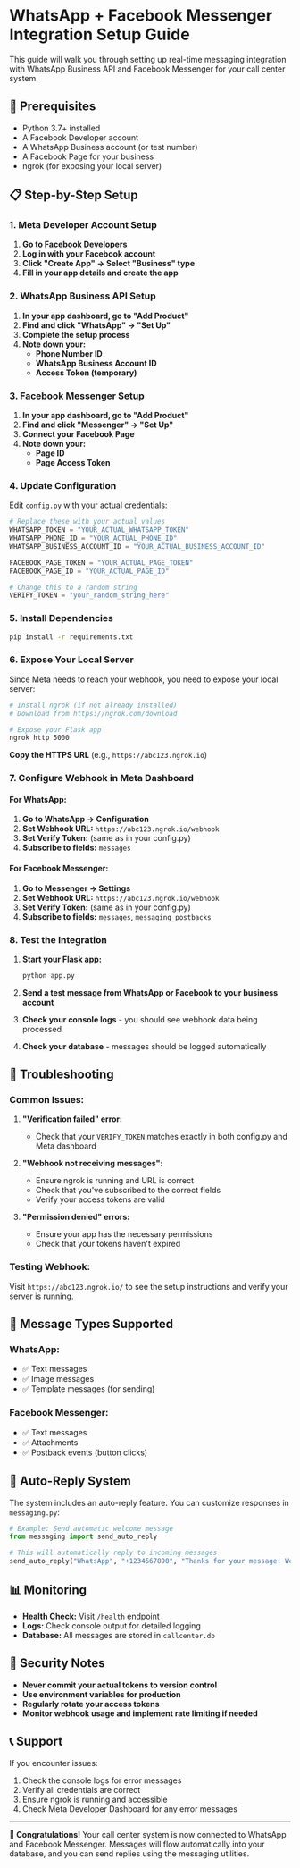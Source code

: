 # WhatsApp + Facebook Messenger Integration Setup Guide

This guide will walk you through setting up real-time messaging integration with WhatsApp Business API and Facebook Messenger for your call center system.

## 🚀 Prerequisites

- Python 3.7+ installed
- A Facebook Developer account
- A WhatsApp Business account (or test number)
- A Facebook Page for your business
- ngrok (for exposing your local server)

## 📋 Step-by-Step Setup

### 1. Meta Developer Account Setup

1. **Go to [Facebook Developers](https://developers.facebook.com)**
2. **Log in with your Facebook account**
3. **Click "Create App" → Select "Business" type**
4. **Fill in your app details and create the app**

### 2. WhatsApp Business API Setup

1. **In your app dashboard, go to "Add Product"**
2. **Find and click "WhatsApp" → "Set Up"**
3. **Complete the setup process**
4. **Note down your:**
   - **Phone Number ID**
   - **WhatsApp Business Account ID**
   - **Access Token (temporary)**

### 3. Facebook Messenger Setup

1. **In your app dashboard, go to "Add Product"**
2. **Find and click "Messenger" → "Set Up"**
3. **Connect your Facebook Page**
4. **Note down your:**
   - **Page ID**
   - **Page Access Token**

### 4. Update Configuration

Edit `config.py` with your actual credentials:

```python
# Replace these with your actual values
WHATSAPP_TOKEN = "YOUR_ACTUAL_WHATSAPP_TOKEN"
WHATSAPP_PHONE_ID = "YOUR_ACTUAL_PHONE_ID"
WHATSAPP_BUSINESS_ACCOUNT_ID = "YOUR_ACTUAL_BUSINESS_ACCOUNT_ID"

FACEBOOK_PAGE_TOKEN = "YOUR_ACTUAL_PAGE_TOKEN"
FACEBOOK_PAGE_ID = "YOUR_ACTUAL_PAGE_ID"

# Change this to a random string
VERIFY_TOKEN = "your_random_string_here"
```

### 5. Install Dependencies

```bash
pip install -r requirements.txt
```

### 6. Expose Your Local Server

Since Meta needs to reach your webhook, you need to expose your local server:

```bash
# Install ngrok (if not already installed)
# Download from https://ngrok.com/download

# Expose your Flask app
ngrok http 5000
```

**Copy the HTTPS URL** (e.g., `https://abc123.ngrok.io`)

### 7. Configure Webhook in Meta Dashboard

#### For WhatsApp:
1. **Go to WhatsApp → Configuration**
2. **Set Webhook URL:** `https://abc123.ngrok.io/webhook`
3. **Set Verify Token:** (same as in your config.py)
4. **Subscribe to fields:** `messages`

#### For Facebook Messenger:
1. **Go to Messenger → Settings**
2. **Set Webhook URL:** `https://abc123.ngrok.io/webhook`
3. **Set Verify Token:** (same as in your config.py)
4. **Subscribe to fields:** `messages`, `messaging_postbacks`

### 8. Test the Integration

1. **Start your Flask app:**
   ```bash
   python app.py
   ```

2. **Send a test message from WhatsApp or Facebook to your business account**

3. **Check your console logs** - you should see webhook data being processed

4. **Check your database** - messages should be logged automatically

## 🔧 Troubleshooting

### Common Issues:

1. **"Verification failed" error:**
   - Check that your `VERIFY_TOKEN` matches exactly in both config.py and Meta dashboard

2. **"Webhook not receiving messages":**
   - Ensure ngrok is running and URL is correct
   - Check that you've subscribed to the correct fields
   - Verify your access tokens are valid

3. **"Permission denied" errors:**
   - Ensure your app has the necessary permissions
   - Check that your tokens haven't expired

### Testing Webhook:

Visit `https://abc123.ngrok.io/` to see the setup instructions and verify your server is running.

## 📱 Message Types Supported

### WhatsApp:
- ✅ Text messages
- ✅ Image messages
- ✅ Template messages (for sending)

### Facebook Messenger:
- ✅ Text messages
- ✅ Attachments
- ✅ Postback events (button clicks)

## 🔄 Auto-Reply System

The system includes an auto-reply feature. You can customize responses in `messaging.py`:

```python
# Example: Send automatic welcome message
from messaging import send_auto_reply

# This will automatically reply to incoming messages
send_auto_reply("WhatsApp", "+1234567890", "Thanks for your message! We'll get back to you soon.")
```

## 📊 Monitoring

- **Health Check:** Visit `/health` endpoint
- **Logs:** Check console output for detailed logging
- **Database:** All messages are stored in `callcenter.db`

## 🚨 Security Notes

- **Never commit your actual tokens to version control**
- **Use environment variables for production**
- **Regularly rotate your access tokens**
- **Monitor webhook usage and implement rate limiting if needed**

## 📞 Support

If you encounter issues:
1. Check the console logs for error messages
2. Verify all credentials are correct
3. Ensure ngrok is running and accessible
4. Check Meta Developer Dashboard for any error messages

---

**🎉 Congratulations!** Your call center system is now connected to WhatsApp and Facebook Messenger. Messages will flow automatically into your database, and you can send replies using the messaging utilities.

